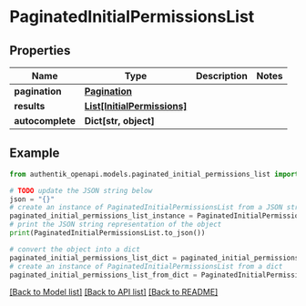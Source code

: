 # PaginatedInitialPermissionsList


## Properties

Name | Type | Description | Notes
------------ | ------------- | ------------- | -------------
**pagination** | [**Pagination**](Pagination.md) |  | 
**results** | [**List[InitialPermissions]**](InitialPermissions.md) |  | 
**autocomplete** | **Dict[str, object]** |  | 

## Example

```python
from authentik_openapi.models.paginated_initial_permissions_list import PaginatedInitialPermissionsList

# TODO update the JSON string below
json = "{}"
# create an instance of PaginatedInitialPermissionsList from a JSON string
paginated_initial_permissions_list_instance = PaginatedInitialPermissionsList.from_json(json)
# print the JSON string representation of the object
print(PaginatedInitialPermissionsList.to_json())

# convert the object into a dict
paginated_initial_permissions_list_dict = paginated_initial_permissions_list_instance.to_dict()
# create an instance of PaginatedInitialPermissionsList from a dict
paginated_initial_permissions_list_from_dict = PaginatedInitialPermissionsList.from_dict(paginated_initial_permissions_list_dict)
```
[[Back to Model list]](../README.md#documentation-for-models) [[Back to API list]](../README.md#documentation-for-api-endpoints) [[Back to README]](../README.md)


